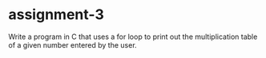 # assignment-3
Write a program in C that uses a for loop to print out the multiplication table of a given number entered by the user.
